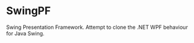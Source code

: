 SwingPF
=======

Swing Presentation Framework. Attempt to clone the .NET WPF behaviour for Java Swing.
